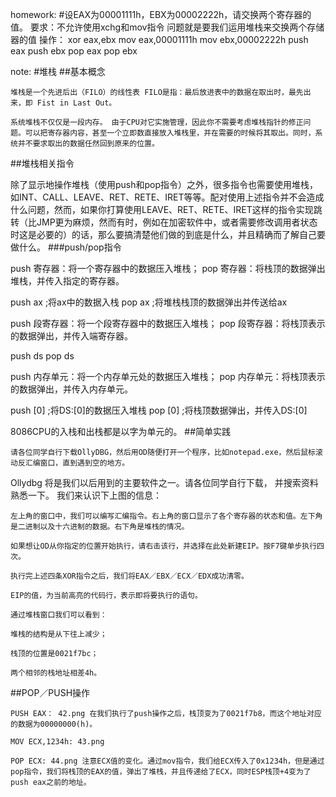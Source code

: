 homework:
#设EAX为00001111h，EBX为00002222h，请交换两个寄存器的值。 要求：不允许使用xchg和mov指令
问题就是要我们运用堆栈来交换两个存储器的值
操作：
xor eax,ebx
mov eax,00001111h
mov ebx,00002222h
push eax
push ebx
pop eax
pop ebx

note:
#堆栈
##基本概念

    堆栈是一个先进后出（FILO）的线性表 FILO是指：最后放进表中的数据在取出时，最先出来，即 Fist in Last Out。 

    系统堆栈不仅仅是一段内存。 由于CPU对它实施管理，因此你不需要考虑堆栈指针的修正问题。可以把寄存器内容，甚至一个立即数直接放入堆栈里，并在需要的时候将其取出。同时，系统并不要求取出的数据任然回到原来的位置。

##堆栈相关指令

除了显示地操作堆栈（使用push和pop指令）之外，很多指令也需要使用堆栈，如INT、CALL、LEAVE、RET、RETE、IRET等等。配对使用上述指令并不会造成什么问题，然而，如果你打算使用LEAVE、RET、RETE、IRET这样的指令实现跳转（比JMP更为麻烦，然而有时，例如在加密软件中，或者需要修改调用者状态时这是必要的）的话，那么要搞清楚他们做的到底是什么，并且精确而了解自己要做什么。
###push/pop指令

push 寄存器：将一个寄存器中的数据压入堆栈； pop 寄存器：将栈顶的数据弹出堆栈，并传入指定的寄存器。

push ax			;将ax中的数据入栈
pop ax			;将堆栈栈顶的数据弹出并传送给ax

push 段寄存器：将一个段寄存器中的数据压入堆栈； pop 段寄存器：将栈顶表示的数据弹出，并传入端寄存器。

push ds
pop ds

push 内存单元：将一个内存单元处的数据压入堆栈； pop 内存单元：将栈顶表示的数据弹出，并传入内存单元。

push [0]			;将DS:[0]的数据压入堆栈
pop [0]			;将栈顶数据弹出，并传入DS:[0]

8086CPU的入栈和出栈都是以字为单元的。
##简单实践

    请各位同学自行下载OllyDBG，然后用OD随便打开一个程序，比如notepad.exe，然后鼠标滚动反汇编窗口，直到遇到空的地方。
 Ollydbg 将是我们以后用到的主要软件之一。请各位同学自行下载， 并搜索资料熟悉一下。 我们来认识下上图的信息：

    左上角的窗口中，我们可以编写汇编指令。右上角的窗口显示了各个寄存器的状态和值。左下角是二进制以及十六进制的数据。右下角是堆栈的情况。

    如果想让OD从你指定的位置开始执行，请右击该行，并选择在此处新建EIP。按F7键单步执行四次。

    执行完上述四条XOR指令之后，我们将EAX／EBX／ECX／EDX成功清零。

    EIP的值，为当前高亮的代码行，表示即将要执行的语句。

    通过堆栈窗口我们可以看到：

    堆栈的结构是从下往上减少；

    栈顶的位置是0021f7bc；

    两个相邻的栈地址相差4h。

##POP／PUSH操作

    PUSH EAX： 42.png 在我们执行了push操作之后，栈顶变为了0021f7b8，而这个地址对应的数据为00000000(h)。

    MOV ECX,1234h: 43.png

    POP ECX: 44.png 注意ECX值的变化。通过mov指令，我们给ECX传入了0x1234h，但是通过pop指令，我们将栈顶的EAX的值，弹出了堆栈，并且传递给了ECX，同时ESP栈顶+4变为了push eax之前的地址。

